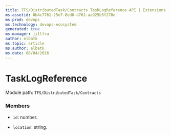 ```yaml
---
title: TFS/DistributedTask/Contracts TaskLogReference API | Extensions for Azure DevOps Services
ms.assetid: 0b4c7761-25e7-8ed0-d761-aa925b5f278e
ms.prod: devops
ms.technology: devops-ecosystem
generated: true
ms.manager: jillfra
author: elbatk
ms.topic: article
ms.author: elbatk
ms.date: 08/04/2016
---
```


# TaskLogReference

Module path: `TFS/DistributedTask/Contracts`


### Members

* `id`: number. 

* `location`: string. 

